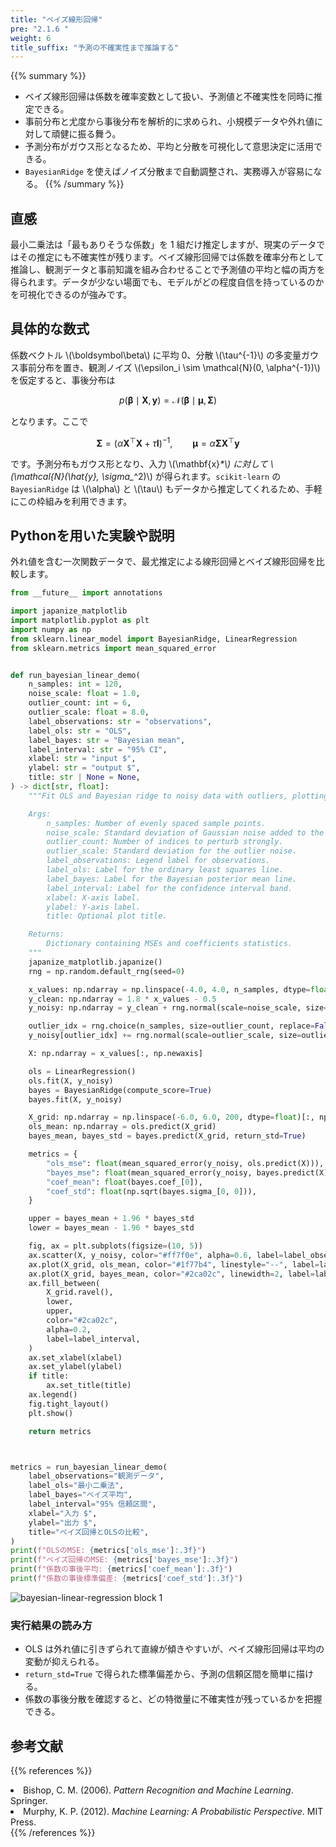 ```yaml
---
title: "ベイズ線形回帰"
pre: "2.1.6 "
weight: 6
title_suffix: "予測の不確実性まで推論する"
---
```


{{% summary %}}
- ベイズ線形回帰は係数を確率変数として扱い、予測値と不確実性を同時に推定できる。
- 事前分布と尤度から事後分布を解析的に求められ、小規模データや外れ値に対して頑健に振る舞う。
- 予測分布がガウス形となるため、平均と分散を可視化して意思決定に活用できる。
- `BayesianRidge` を使えばノイズ分散まで自動調整され、実務導入が容易になる。
{{% /summary %}}

## 直感
最小二乗法は「最もありそうな係数」を 1 組だけ推定しますが、現実のデータではその推定にも不確実性が残ります。ベイズ線形回帰では係数を確率分布として推論し、観測データと事前知識を組み合わせることで予測値の平均と幅の両方を得られます。データが少ない場面でも、モデルがどの程度自信を持っているのかを可視化できるのが強みです。

## 具体的な数式
係数ベクトル \\(\boldsymbol\beta\\) に平均 0、分散 \\(\tau^{-1}\\) の多変量ガウス事前分布を置き、観測ノイズ \\(\epsilon_i \sim \mathcal{N}(0, \alpha^{-1})\\) を仮定すると、事後分布は

$$
p(\boldsymbol\beta \mid \mathbf{X}, \mathbf{y}) = \mathcal{N}(\boldsymbol\beta \mid \boldsymbol\mu, \mathbf{\Sigma})
$$

となります。ここで

$$
\mathbf{\Sigma} = (\alpha \mathbf{X}^\top \mathbf{X} + \tau \mathbf{I})^{-1}, \qquad
\boldsymbol\mu = \alpha \mathbf{\Sigma} \mathbf{X}^\top \mathbf{y}
$$

です。予測分布もガウス形となり、入力 \\(\mathbf{x}_*\\) に対して \\(\mathcal{N}(\hat{y}_*, \sigma_*^2)\\) が得られます。`scikit-learn` の `BayesianRidge` は \\(\alpha\\) と \\(\tau\\) もデータから推定してくれるため、手軽にこの枠組みを利用できます。

## Pythonを用いた実験や説明
外れ値を含む一次関数データで、最尤推定による線形回帰とベイズ線形回帰を比較します。

```python
from __future__ import annotations

import japanize_matplotlib
import matplotlib.pyplot as plt
import numpy as np
from sklearn.linear_model import BayesianRidge, LinearRegression
from sklearn.metrics import mean_squared_error


def run_bayesian_linear_demo(
    n_samples: int = 120,
    noise_scale: float = 1.0,
    outlier_count: int = 6,
    outlier_scale: float = 8.0,
    label_observations: str = "observations",
    label_ols: str = "OLS",
    label_bayes: str = "Bayesian mean",
    label_interval: str = "95% CI",
    xlabel: str = "input $",
    ylabel: str = "output $",
    title: str | None = None,
) -> dict[str, float]:
    """Fit OLS and Bayesian ridge to noisy data with outliers, plotting results.

    Args:
        n_samples: Number of evenly spaced sample points.
        noise_scale: Standard deviation of Gaussian noise added to the base line.
        outlier_count: Number of indices to perturb strongly.
        outlier_scale: Standard deviation for the outlier noise.
        label_observations: Legend label for observations.
        label_ols: Label for the ordinary least squares line.
        label_bayes: Label for the Bayesian posterior mean line.
        label_interval: Label for the confidence interval band.
        xlabel: X-axis label.
        ylabel: Y-axis label.
        title: Optional plot title.

    Returns:
        Dictionary containing MSEs and coefficients statistics.
    """
    japanize_matplotlib.japanize()
    rng = np.random.default_rng(seed=0)

    x_values: np.ndarray = np.linspace(-4.0, 4.0, n_samples, dtype=float)
    y_clean: np.ndarray = 1.8 * x_values - 0.5
    y_noisy: np.ndarray = y_clean + rng.normal(scale=noise_scale, size=x_values.shape)

    outlier_idx = rng.choice(n_samples, size=outlier_count, replace=False)
    y_noisy[outlier_idx] += rng.normal(scale=outlier_scale, size=outlier_idx.shape)

    X: np.ndarray = x_values[:, np.newaxis]

    ols = LinearRegression()
    ols.fit(X, y_noisy)
    bayes = BayesianRidge(compute_score=True)
    bayes.fit(X, y_noisy)

    X_grid: np.ndarray = np.linspace(-6.0, 6.0, 200, dtype=float)[:, np.newaxis]
    ols_mean: np.ndarray = ols.predict(X_grid)
    bayes_mean, bayes_std = bayes.predict(X_grid, return_std=True)

    metrics = {
        "ols_mse": float(mean_squared_error(y_noisy, ols.predict(X))),
        "bayes_mse": float(mean_squared_error(y_noisy, bayes.predict(X))),
        "coef_mean": float(bayes.coef_[0]),
        "coef_std": float(np.sqrt(bayes.sigma_[0, 0])),
    }

    upper = bayes_mean + 1.96 * bayes_std
    lower = bayes_mean - 1.96 * bayes_std

    fig, ax = plt.subplots(figsize=(10, 5))
    ax.scatter(X, y_noisy, color="#ff7f0e", alpha=0.6, label=label_observations)
    ax.plot(X_grid, ols_mean, color="#1f77b4", linestyle="--", label=label_ols)
    ax.plot(X_grid, bayes_mean, color="#2ca02c", linewidth=2, label=label_bayes)
    ax.fill_between(
        X_grid.ravel(),
        lower,
        upper,
        color="#2ca02c",
        alpha=0.2,
        label=label_interval,
    )
    ax.set_xlabel(xlabel)
    ax.set_ylabel(ylabel)
    if title:
        ax.set_title(title)
    ax.legend()
    fig.tight_layout()
    plt.show()

    return metrics



metrics = run_bayesian_linear_demo(
    label_observations="観測データ",
    label_ols="最小二乗法",
    label_bayes="ベイズ平均",
    label_interval="95% 信頼区間",
    xlabel="入力 $",
    ylabel="出力 $",
    title="ベイズ回帰とOLSの比較",
)
print(f"OLSのMSE: {metrics['ols_mse']:.3f}")
print(f"ベイズ回帰のMSE: {metrics['bayes_mse']:.3f}")
print(f"係数の事後平均: {metrics['coef_mean']:.3f}")
print(f"係数の事後標準偏差: {metrics['coef_std']:.3f}")

```

![bayesian-linear-regression block 1](/images/basic/regression/bayesian-linear-regression_block01_ja.png)

### 実行結果の読み方
- OLS は外れ値に引きずられて直線が傾きやすいが、ベイズ線形回帰は平均の変動が抑えられる。
- `return_std=True` で得られた標準偏差から、予測の信頼区間を簡単に描ける。
- 係数の事後分散を確認すると、どの特徴量に不確実性が残っているかを把握できる。

## 参考文献
{{% references %}}
<li>Bishop, C. M. (2006). <i>Pattern Recognition and Machine Learning</i>. Springer.</li>
<li>Murphy, K. P. (2012). <i>Machine Learning: A Probabilistic Perspective</i>. MIT Press.</li>
{{% /references %}}
